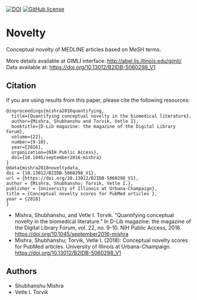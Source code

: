 [![DOI](https://zenodo.org/badge/20815/napsternxg/Novelty.svg)](https://zenodo.org/badge/latestdoi/20815/napsternxg/Novelty)
[![GitHub license](https://img.shields.io/badge/license-GPLv3-blue.svg)](https://raw.githubusercontent.com/napsternxg/Novelty/master/LICENSE)

# Novelty

Conceptual novelty of MEDLINE articles based on MeSH terms. 

More details available at GIMLI interface: http://abel.lis.illinois.edu/gimli/
Data available at: https://doi.org/10.13012/B2IDB-5060298_V1

## Citation

If you are using results from this paper, please cite the following resources:
```
@inproceedings{mishra2016quantifying,
  title={Quantifying conceptual novelty in the biomedical literature},
  author={Mishra, Shubhanshu and Torvik, Vetle I},
  booktitle={D-Lib magazine: the magazine of the Digital Library Forum},
  volume={22},
  number={9-10},
  year={2016},
  organization={NIH Public Access},
  doi={10.1045/september2016-mishra}
}
@data{mishra2018noveltydata,
doi = {10.13012/B2IDB-5060298_V1},
url = {https://doi.org/10.13012/B2IDB-5060298_V1},
author = {Mishra, Shubhanshu; Torvik, Vetle I.},
publisher = {University of Illinois at Urbana-Champaign},
title = {Conceptual novelty scores for PubMed articles ﻿},
year = {2018}
}
```

* Mishra, Shubhanshu, and Vetle I. Torvik. "Quantifying conceptual novelty in the biomedical literature." In D-Lib magazine: the magazine of the Digital Library Forum, vol. 22, no. 9-10. NIH Public Access, 2016. https://doi.org/10.1045/september2016-mishra
* Mishra, Shubhanshu; Torvik, Vetle I. (2018): Conceptual novelty scores for PubMed articles. University of Illinois at Urbana-Champaign. https://doi.org/10.13012/B2IDB-5060298_V1


## Authors
* Shubhanshu Mishra
* Vetle I. Torvik
